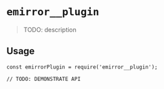 # `emirror__plugin`

> TODO: description

## Usage

```
const emirrorPlugin = require('emirror__plugin');

// TODO: DEMONSTRATE API
```
